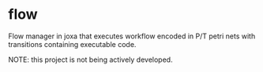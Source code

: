flow
====

Flow manager in joxa that executes workflow encoded in P/T petri nets with
transitions containing executable code.

NOTE: this project is not being actively developed.
